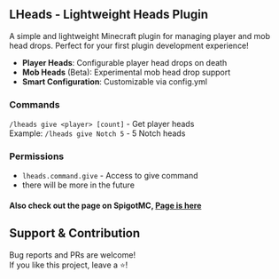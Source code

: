 
## LHeads - Lightweight Heads Plugin

A simple and lightweight Minecraft plugin for managing player and mob head drops. Perfect for your first plugin development experience!

- **Player Heads**: Configurable player head drops on death
- **Mob Heads** (Beta): Experimental mob head drop support
- **Smart Configuration**: Сustomizable via config.yml

### Commands
`/lheads give <player> [count]` - Get player heads  
Example: `/lheads give Notch 5` - 5 Notch heads

### Permissions
- `lheads.command.give` - Access to give command
- there will be more in the future

<h4 align="left">Also check out the page on SpigotMC, <a href="https://www.spigotmc.org">Page is here</a></h4>

## Support & Contribution
Bug reports and PRs are welcome!  
If you like this project, leave a ⭐!
